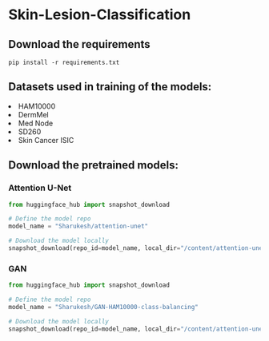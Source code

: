 # Skin-Lesion-Classification
## Download the requirements
```shell
pip install -r requirements.txt
```
## Datasets used in training of the models:
<li>HAM10000</li>
<li>DermMel</li>
<li>Med Node</li>
<li>SD260</li>
<li>Skin Cancer ISIC</li>

## Download the pretrained models:
### Attention U-Net
```python
from huggingface_hub import snapshot_download

# Define the model repo
model_name = "Sharukesh/attention-unet"

# Download the model locally
snapshot_download(repo_id=model_name, local_dir="/content/attention-unet")
```

### GAN
```python
from huggingface_hub import snapshot_download

# Define the model repo
model_name = "Sharukesh/GAN-HAM10000-class-balancing"

# Download the model locally
snapshot_download(repo_id=model_name, local_dir="/content/attention-unet")